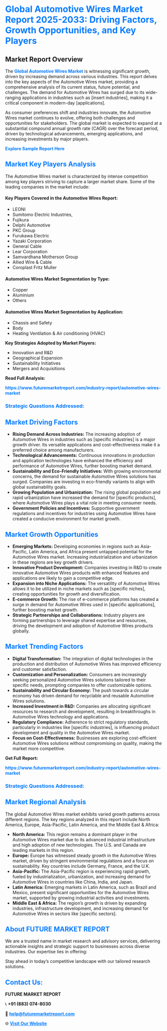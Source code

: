 <h1 style="color: #007BFF;">Global Automotive Wires Market Report 2025-2033: Driving Factors, Growth Opportunities, and Key Players</h1>

<section id="overview">
<h2>Market Report Overview</h2>
<p>The <a href="https://www.futuremarketreport.com/industry-report/automotive-wires-market" style="color: #007BFF; text-decoration: none;"><strong>Global Automotive Wires Market</strong></a> is witnessing significant growth, driven by increasing demand across various industries. This report delves into the key aspects of the Automotive Wires market, providing a comprehensive analysis of its current status, future potential, and challenges. The demand for Automotive Wires has surged due to its wide-ranging applications in industries such as [insert industries], making it a critical component in modern-day [applications].</p>
<p>As consumer preferences shift and industries innovate, the Automotive Wires market continues to evolve, offering both challenges and opportunities for stakeholders. The global market is expected to expand at a substantial compound annual growth rate (CAGR) over the forecast period, driven by technological advancements, emerging applications, and increasing investments by major players.</p>
</section>

<section id="overview">
<p><a href="https://www.futuremarketreport.com/request-sample/reportId=54253" style="color: #007BFF; text-decoration: none;"><strong>Explore Sample Report Here</strong></a></p>
</section>

<section id="key-players">
<h2 style="color: #007BFF;">Market Key Players Analysis</h2>
<p>The Automotive Wires market is characterized by intense competition among key players striving to capture a larger market share. Some of the leading companies in the market include:</p>
<h4>Key Players Covered in the Automotive Wires Report:</h4>
<ul><li>LEONI</li><li>Sumitomo Electric Industries,</li><li>Fujikura</li><li>Delphi Automotive</li><li>PKC Group</li><li>Furukawa Electric</li><li>Yazaki Corporation</li><li>General Cable</li><li>Lear Corporation</li><li>Samvardhana Motherson Group</li><li>Allied Wire &amp; Cable</li><li>Coroplast Fritz Muller</li></ul>
<h4>Automotive Wires Market Segmentation by Type:</h4>
<ul><li>Copper</li><li>Aluminium</li><li>Others</li></ul>

<h4>Automotive Wires Market Segmentation by Application:</h4>
<ul><li>Chassis and Safety</li><li>Body</li><li>Heating Ventilation &amp; Air conditioning (HVAC)</li></ul>
<p><strong>Key Strategies Adopted by Market Players:</strong></p>
<ul>
<li>Innovation and R&D</li>
<li>Geographical Expansion</li>
<li>Sustainability Initiatives</li>
<li>Mergers and Acquisitions</li>
</ul>
</section>

<section>
<p><strong>Read Full Analysis: </strong></p><a href="https://www.futuremarketreport.com/industry-report/automotive-wires-market" style="color: #007BFF; text-decoration: none;"><strong>https://www.futuremarketreport.com/industry-report/automotive-wires-market</strong></a>
<h3 style="color: #007BFF;">Strategic Questions Addressed:</h3>
</section>

<section id="driving-factors">
<h2 style="color: #007BFF;">Market Driving Factors</h2>
<ul>
<li><strong>Rising Demand Across Industries:</strong> The increasing adoption of Automotive Wires in industries such as [specific industries] is a major growth driver. Its versatile applications and cost-effectiveness make it a preferred choice among manufacturers.</li>
<li><strong>Technological Advancements:</strong> Continuous innovations in production and application technologies have enhanced the efficiency and performance of Automotive Wires, further boosting market demand.</li>
<li><strong>Sustainability and Eco-Friendly Initiatives:</strong> With growing environmental concerns, the demand for sustainable Automotive Wires solutions has surged. Companies are investing in eco-friendly variants to align with global sustainability goals.</li>
<li><strong>Growing Population and Urbanization:</strong> The rising global population and rapid urbanization have increased the demand for [specific products], where Automotive Wires plays a vital role in meeting consumer needs.</li>
<li><strong>Government Policies and Incentives:</strong> Supportive government regulations and incentives for industries using Automotive Wires have created a conducive environment for market growth.</li>
</ul>
</section>

<section id="growth-opportunities">
<h2 style="color: #007BFF;">Market Growth Opportunities</h2>
<ul>
<li><strong>Emerging Markets:</strong> Developing economies in regions such as Asia-Pacific, Latin America, and Africa present untapped potential for the Automotive Wires market. Increasing industrialization and urbanization in these regions are key growth drivers.</li>
<li><strong>Innovative Product Development:</strong> Companies investing in R&D to create innovative Automotive Wires products with enhanced features and applications are likely to gain a competitive edge.</li>
<li><strong>Expansion into Niche Applications:</strong> The versatility of Automotive Wires allows it to be utilized in niche markets such as [specific niches], creating opportunities for growth and diversification.</li>
<li><strong>E-commerce Growth:</strong> The rise of e-commerce platforms has created a surge in demand for Automotive Wires used in [specific applications], further boosting market growth.</li>
<li><strong>Strategic Partnerships and Collaborations:</strong> Industry players are forming partnerships to leverage shared expertise and resources, driving the development and adoption of Automotive Wires products globally.</li>
</ul>
</section>

<section id="trending-factors">
<h2 style="color: #007BFF;">Market Trending Factors</h2>
<ul>
<li><strong>Digital Transformation:</strong> The integration of digital technologies in the production and distribution of Automotive Wires has improved efficiency and customer satisfaction.</li>
<li><strong>Customization and Personalization:</strong> Consumers are increasingly seeking personalized Automotive Wires solutions tailored to their specific needs, prompting companies to offer customizable options.</li>
<li><strong>Sustainability and Circular Economy:</strong> The push towards a circular economy has driven demand for recyclable and reusable Automotive Wires solutions.</li>
<li><strong>Increased Investment in R&D:</strong> Companies are allocating significant resources to research and development, resulting in breakthroughs in Automotive Wires technology and applications.</li>
<li><strong>Regulatory Compliance:</strong> Adherence to strict regulatory standards, particularly in industries like [specific industries], is influencing product development and quality in the Automotive Wires market.</li>
<li><strong>Focus on Cost-Effectiveness:</strong> Businesses are exploring cost-efficient Automotive Wires solutions without compromising on quality, making the market more competitive.</li>
</ul>
</section>

<section>
<p><strong>Get Full Report: </strong></p><a href="https://www.futuremarketreport.com/industry-report/automotive-wires-market" style="color: #007BFF; text-decoration: none;"><strong>https://www.futuremarketreport.com/industry-report/automotive-wires-market</strong></a>
<h3 style="color: #007BFF;">Strategic Questions Addressed:</h3>
</section>


<section id="regional-analysis">
<h2 style="color: #007BFF;">Market Regional Analysis</h2>
<p>The global Automotive Wires market exhibits varied growth patterns across different regions. The key regions analyzed in this report include North America, Europe, Asia-Pacific, Latin America, and the Middle East & Africa:</p>
<ul>
<li><strong>North America:</strong> This region remains a dominant player in the Automotive Wires market due to its advanced industrial infrastructure and high adoption of new technologies. The U.S. and Canada are leading markets in this region.</li>
<li><strong>Europe:</strong> Europe has witnessed steady growth in the Automotive Wires market, driven by stringent environmental regulations and a focus on sustainability. Key countries include Germany, France, and the U.K.</li>
<li><strong>Asia-Pacific:</strong> The Asia-Pacific region is experiencing rapid growth, fueled by industrialization, urbanization, and increasing demand for Automotive Wires in countries like China, India, and Japan.</li>
<li><strong>Latin America:</strong> Emerging markets in Latin America, such as Brazil and Mexico, present significant opportunities for the Automotive Wires market, supported by growing industrial activities and investments.</li>
<li><strong>Middle East & Africa:</strong> The region’s growth is driven by expanding industries, infrastructure development, and increasing demand for Automotive Wires in sectors like [specific sectors].</li>
</ul>
</section>

<footer>
<h2 style="color: #007BFF;">About FUTURE MARKET REPORT</h2>
<p>We are a trusted name in market research and advisory services, delivering actionable insights and strategic support to businesses across diverse industries. Our expertise lies in offering:</p>

<p>Stay ahead in today’s competitive landscape with our tailored research solutions.</p>

<h2 style="color: #007BFF;">Contact Us:</h2>
<p><strong>FUTURE MARKET REPORT</strong></p>
<p>📞 <strong>+91 (883) 074-8030</strong></p>
<p>📧 <strong><a href="mailto:help@futuremarketreport.com" style="color: #007BFF;">help@futuremarketreport.com</a></strong></p>
<p>🌐 <strong><a href="https://www.futuremarketreport.com/" style="color: #007BFF;">Visit Our Website</a></strong></p>
</footer>